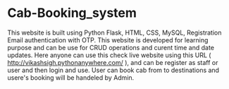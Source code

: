 # Cab-Booking_system
This website is built using Python Flask, HTML, CSS, MySQL, Registration Email authentication with OTP.
This website is developed for learning purpose and can be use for CRUD operations and curent time and date updates.
Here anyone can use this check live website using this URL ( http://vikashsigh.pythonanywhere.com/ ), and can be register as staff or user and then login and use. User can book cab from to destinations and usere's booking will be handeled by Admin.
